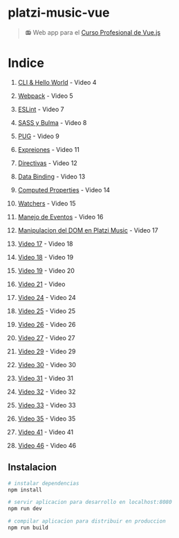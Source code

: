 # platzi-music-vue

> 📻 Web app para el [Curso Profesional de Vue.js](http://platzi.com/vue)

# Indice
1. [CLI & Hello World](https://github.com/platzi/platzi-music-vue/tree/video4) - Video 4
1. [Webpack](https://github.com/platzi/platzi-music-vue/tree/video5) - Video 5
1. [ESLint](https://github.com/platzi/platzi-music-vue/tree/video7) - Video 7
1. [SASS y Bulma](https://github.com/platzi/platzi-music-vue/tree/video8) - Video 8
1. [PUG](https://github.com/platzi/platzi-music-vue/tree/video9) - Video 9
1. [Expreiones](https://github.com/platzi/platzi-music-vue/tree/video10) - Video 11
1. [Directivas](https://github.com/platzi/platzi-music-vue/tree/video11) - Video 12
1. [Data Binding](https://github.com/platzi/platzi-music-vue/tree/video12) - Video 13
1. [Computed Properties](https://github.com/platzi/platzi-music-vue/tree/video13) - Video 14
1. [Watchers](https://github.com/platzi/platzi-music-vue/tree/video14) - Video 15
1. [Manejo de Eventos](https://github.com/platzi/platzi-music-vue/tree/video15) - Video 16
1. [Manipulacion del DOM en Platzi Music](https://github.com/platzi/platzi-music-vue/tree/video16) - Video 17
1. [Video 17](https://github.com/platzi/platzi-music-vue/tree/video17) - Video 18
1. [Video 18](https://github.com/platzi/platzi-music-vue/tree/video18) - Video 19
1. [Video 19](https://github.com/platzi/platzi-music-vue/tree/video19) - Video 20

1. [Video 21](https://github.com/platzi/platzi-music-vue/tree/video21) - Video
1. [Video 24](https://github.com/platzi/platzi-music-vue/tree/video24) - Video 24
1. [Video 25](https://github.com/platzi/platzi-music-vue/tree/video25) - Video 25
1. [Video 26](https://github.com/platzi/platzi-music-vue/tree/video26) - Video 26
1. [Video 27](https://github.com/platzi/platzi-music-vue/tree/video27) - Video 27
1. [Video 29](https://github.com/platzi/platzi-music-vue/tree/video29) - Video 29
1. [Video 30](https://github.com/platzi/platzi-music-vue/tree/video30) - Video 30
1. [Video 31](https://github.com/platzi/platzi-music-vue/tree/video31) - Video 31
1. [Video 32](https://github.com/platzi/platzi-music-vue/tree/video32) - Video 32
1. [Video 33](https://github.com/platzi/platzi-music-vue/tree/video33) - Video 33
1. [Video 35](https://github.com/platzi/platzi-music-vue/tree/video35) - Video 35
1. [Video 41](https://github.com/platzi/platzi-music-vue/tree/video41) - Video 41
1. [Video 46](https://github.com/platzi/platzi-music-vue/tree/video46) - Video 46


## Instalacion

``` bash
# instalar dependencias
npm install

# servir aplicacion para desarrollo en localhost:8080
npm run dev

# compilar aplicacion para distribuir en produccion
npm run build
```
